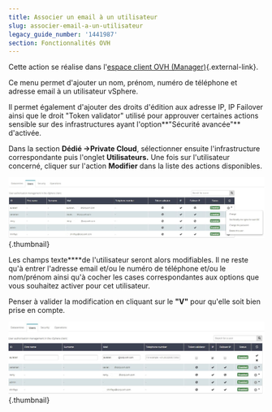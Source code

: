 ```yaml
---
title: Associer un email à un utilisateur
slug: associer-email-a-un-utilisateur
legacy_guide_number: '1441987'
section: Fonctionnalités OVH
---
```



Cette action se réalise dans l'[espace client OVH (Manager)](https://www.ovh.com/manager){.external-link}.

Ce menu permet d'ajouter un nom, prénom, numéro de téléphone et adresse email à un utilisateur vSphere.

Il permet également d'ajouter des droits d'édition aux adresse IP, IP Failover ainsi que le droit "Token validator" utilisé pour approuver certaines actions sensible sur des infrastructures ayant l'option**"Sécurité avancée"** d'activée.

Dans la section **Dédié →Private Cloud**, sélectionner ensuite l'infrastructure correspondante puis l'onglet **Utilisateurs.** Une fois sur l'utilisateur concerné, cliquer sur l'action **Modifier** dans la liste des actions disponibles.

![](images/addMailOnUser.JPG){.thumbnail}

Les champs texte****de l'utilisateur seront alors modifiables. Il ne reste qu'à entrer l'adresse email et/ou le numéro de téléphone et/ou le nom/prénom ainsi qu'à cocher les cases correspondantes aux options que vous souhaitez activer pour cet utilisateur.

Penser à valider la modification en cliquant sur le **"V"** pour qu'elle soit bien prise en compte.

![](images/addMailOnUser2.JPG){.thumbnail}
